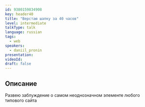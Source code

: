 ```yaml
---
id: 9380159834908
key: header40
title: "Верстаю шапку за 40 часов"
level: intermediate
talkType: talk
language: russian
tags:
  - web
speakers:
  - daniil_pronin
presentation:
videoId:
draft: false
---
```


## Описание

Развею заблуждение о самом неоднозначном элементе любого типового сайта


